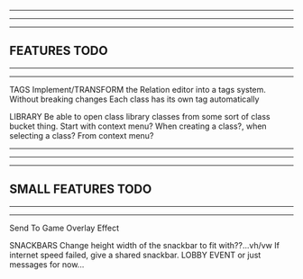 --------------------------------------------------------------------------------------
--------------------------------------------------------------------------------------
--------------------------------------------------------------------------------------
FEATURES TODO
--------------------------------------------------------------------------------------
--------------------------------------------------------------------------------------
--------------------------------------------------------------------------------------

TAGS
  Implement/TRANSFORM the Relation editor into a tags system. Without breaking changes
  Each class has its own tag automatically

LIBRARY
  Be able to open class library classes from some sort of class bucket thing. Start with context menu?
  When creating a class?, when selecting a class? From context menu?

--------------------------------------------------------------------------------------
--------------------------------------------------------------------------------------
--------------------------------------------------------------------------------------
SMALL FEATURES TODO
--------------------------------------------------------------------------------------
--------------------------------------------------------------------------------------
--------------------------------------------------------------------------------------

Send To Game Overlay Effect

SNACKBARS
  Change height width of the snackbar to fit with??...vh/vw
  If internet speed failed, give a shared snackbar. LOBBY EVENT or just messages for now...
  